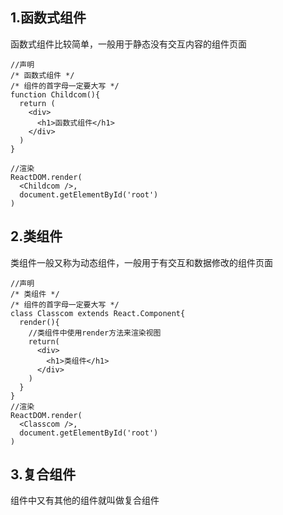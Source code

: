 ## 1.函数式组件

函数式组件比较简单，一般用于静态没有交互内容的组件页面

```react
//声明
/* 函数式组件 */
/* 组件的首字母一定要大写 */
function Childcom(){
  return (
    <div>
      <h1>函数式组件</h1>
    </div>
  )
}

//渲染
ReactDOM.render(
  <Childcom />,
  document.getElementById('root')
)
```

## 2.类组件

类组件一般又称为动态组件，一般用于有交互和数据修改的组件页面

```react
//声明
/* 类组件 */
/* 组件的首字母一定要大写 */
class Classcom extends React.Component{
  render(){
    //类组件中使用render方法来渲染视图
    return(
      <div>
        <h1>类组件</h1>
      </div>
    )
  }
}
//渲染
ReactDOM.render(
  <Classcom />,
  document.getElementById('root')
)
```

## 3.复合组件

组件中又有其他的组件就叫做复合组件